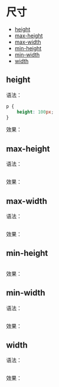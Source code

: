 # 尺寸

* [height](#height)
* [max-height](#max-height)
* [max-width](#max-width)
* [min-height](#min-height)
* [min-width](#min-width)
* [width](#width)

## height

语法：

```css
p {
    height: 100px;
}
```

效果：



## max-height

语法：

```css

```

效果：



## max-width

语法：

```css

```

效果：



## min-height

```css

```

效果：



## min-width

语法：

```css

```

效果：



## width

语法：

```css

```

效果：









